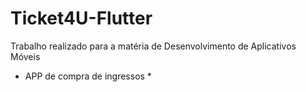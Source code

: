 # Ticket4U-Flutter
Trabalho realizado para a matéria de Desenvolvimento de Aplicativos Móveis
* APP de compra de ingressos *

